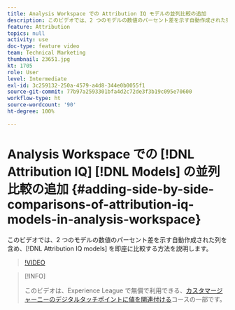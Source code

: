 ```yaml
---
title: Analysis Workspace での Attribution IQ モデルの並列比較の追加
description: このビデオでは、2 つのモデルの数値のパーセント差を示す自動作成された列を含め、Attribution IQ モデルを即座に比較する方法を説明します。
feature: Attribution
topics: null
activity: use
doc-type: feature video
team: Technical Marketing
thumbnail: 23651.jpg
kt: 1705
role: User
level: Intermediate
exl-id: 3c259132-250a-4579-a4d8-344e0b0055f1
source-git-commit: 77b97a2593301bfa4d2c72de3f3b19c095e70600
workflow-type: ht
source-wordcount: '90'
ht-degree: 100%

---
```


# Analysis Workspace での [!DNL Attribution IQ] [!DNL Models] の並列比較の追加 {#adding-side-by-side-comparisons-of-attribution-iq-models-in-analysis-workspace}

このビデオでは、2 つのモデルの数値のパーセント差を示す自動作成された列を含め、[!DNL Attribution IQ models] を即座に比較する方法を説明します。

>[!VIDEO](https://video.tv.adobe.com/v/23651/?quality=12)

>[!INFO]
>
> このビデオは、Experience League で無償で利用できる、[カスタマージャーニーのデジタルタッチポイントに値を関連付ける](https://experienceleague.adobe.com/?recommended=Analytics-U-1-2020.2&amp;lang=ja)コースの一部です。
